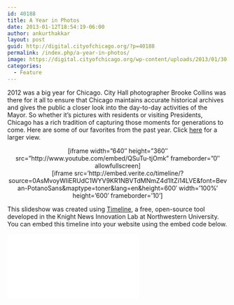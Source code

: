 ```yaml
---
id: 40188
title: A Year in Photos
date: 2013-01-12T18:54:19-06:00
author: ankurthakkar
layout: post
guid: http://digital.cityofchicago.org/?p=40188
permalink: /index.php/a-year-in-photos/
image: https://digital.cityofchicago.org/wp-content/uploads/2013/01/30.jpg
categories:
  - Feature
---
```

2012 was a big year for Chicago. City Hall photographer Brooke Collins was there for it all to ensure that Chicago maintains accurate historical archives and gives the public a closer look into the day-to-day activities of the Mayor. So whether it’s pictures with residents or visiting Presidents, Chicago has a rich tradition of capturing those moments for generations to come. Here are some of our favorites from the past year. Click <a title="larger view of timeline" href="http://bit.ly/URGypM" target="_blank">here</a> for a larger view.

<p style="text-align: center;">
  [iframe width=&#8221;640&#8243; height=&#8221;360&#8243; src=&#8221;http://www.youtube.com/embed/QSuTu-tjOmk&#8221; frameborder=&#8221;0&#8243; allowfullscreen]<br /> [iframe src=&#8217;http://embed.verite.co/timeline/?source=0AsMvoyWIiERUdC1WYV9KR1NBVTdMNmZ4d1ltZi14LVE&font=Bevan-PotanoSans&maptype=toner&lang=en&height=600&#8242; width=&#8217;100%&#8217; height=&#8217;600&#8242; frameborder=&#8217;10&#8217;]
</p>

<p style="text-align: left;">
  This slideshow was created using <a title="Timeline JS" href="http://timeline.verite.co/" target="_blank">Timeline</a>, a free, open-source tool developed in the Knight News Innovation Lab at Northwestern University. You can embed this timeline into your website using the embed code below.
</p>

<iframe src=&#8217;http://embed.verite.co/timeline/?source=0AsMvoyWIiERUdC1WYV9KR1NBVTdMNmZ4d1ltZi14LVE&font=Bevan-PotanoSans&maptype=toner&lang=en&height=500&#8242; width=&#8217;100%&#8217; height=&#8217;500&#8242; frameborder=&#8217;0&#8242;></iframe>